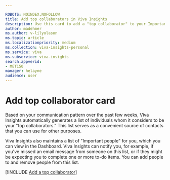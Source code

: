 ```yaml
---

ROBOTS: NOINDEX,NOFOLLOW
title: Add top collaborators in Viva Insights
description: Use this card to add a "top collaborator" to your Important people list in Viva Insights 
author: madehmer
ms.author: v-lilyolason
ms.topic: article
ms.localizationpriority: medium 
ms.collection: viva-insights-personal 
ms.service: viva 
ms.subservice: viva-insights 
search.appverid: 
- MET150 
manager: helayne
audience: user
---
```


# Add top collaborator card 

Based on your communication pattern over the past few weeks, Viva Insights automatically generates a list of individuals whom it considers to be your "top collaborators." This list serves as a convenient source of contacts that you can use for other purposes.

Viva Insights also maintains a list of "Important people" for you, which you can view in the Dashboard. Viva Insights can notify you, for example, if you've missed an email message from someone on this list, or if they might be expecting you to complete one or more to-do items. You can add people to and remove people from this list.

[!INCLUDE [Add a top collaborator](../../Includes/to-add-a-top-collaborator.md)]
